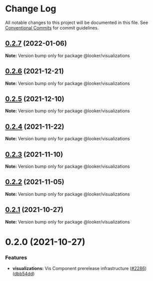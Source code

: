 # Change Log

All notable changes to this project will be documented in this file.
See [Conventional Commits](https://conventionalcommits.org) for commit guidelines.

## [0.2.7](https://github.com/looker-open-source/components/compare/@looker/visualizations@0.2.6...@looker/visualizations@0.2.7) (2022-01-06)

**Note:** Version bump only for package @looker/visualizations





## [0.2.6](https://github.com/looker-open-source/components/compare/@looker/visualizations@0.2.5...@looker/visualizations@0.2.6) (2021-12-21)

**Note:** Version bump only for package @looker/visualizations





## [0.2.5](https://github.com/looker-open-source/components/compare/@looker/visualizations@0.2.4...@looker/visualizations@0.2.5) (2021-12-10)

**Note:** Version bump only for package @looker/visualizations





## [0.2.4](https://github.com/looker-open-source/components/compare/@looker/visualizations@0.2.3...@looker/visualizations@0.2.4) (2021-11-22)

**Note:** Version bump only for package @looker/visualizations





## [0.2.3](https://github.com/looker-open-source/components/compare/@looker/visualizations@0.2.2...@looker/visualizations@0.2.3) (2021-11-10)

**Note:** Version bump only for package @looker/visualizations





## [0.2.2](https://github.com/looker-open-source/components/compare/@looker/visualizations@0.2.1...@looker/visualizations@0.2.2) (2021-11-05)

**Note:** Version bump only for package @looker/visualizations





## [0.2.1](https://github.com/looker-open-source/components/compare/@looker/visualizations@0.2.0...@looker/visualizations@0.2.1) (2021-10-27)

**Note:** Version bump only for package @looker/visualizations





# 0.2.0 (2021-10-27)


### Features

* **visualizations:** Vis Component prerelease infrastructure ([#2286](https://github.com/looker-open-source/components/issues/2286)) ([dbb54dd](https://github.com/looker-open-source/components/commit/dbb54dde7a0276fecd1a228818bb48fa406236d9))
